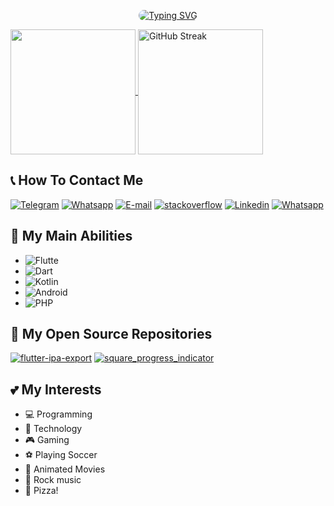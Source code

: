 <p style='text-align: center'><a href="https://git.io/typing-svg"><img style="border-radius: 32px" src="https://readme-typing-svg.demolab.com?font=Ubuntu&duration=2000&pause=2000&color=70A5FD&background=1A1B27FF&center=true&size=25&multiline=true&random=false&width=435&height=72&border-radius=32&lines=AmirAbbas+Jannatian;Mobile+developer" alt="Typing SVG" /></a></p>

<a href="https://github.com/anuraghazra/github-readme-stats">
  <img height=200 align="center" src="https://github-readme-stats.vercel.app/api?username=amir14a&theme=tokyonight&border_radius=32" />
</a>
 <a href="https://git.io/streak-stats">
    <img height=200 align="center" src="https://streak-stats.demolab.com?user=amir14a&theme=tokyonight&border_radius=32&mode=weekly" alt="GitHub Streak" />
</a>

## 📞 How To Contact Me

<a href='https://t.me/amir_a14'><img alt="Telegram" src="https://img.shields.io/badge/telegram-blue?style=for-the-badge&logo=telegram&logoColor=%23FFF"></a>
<a href='https://wa.me/989399880341'><img alt="Whatsapp" src="https://img.shields.io/badge/whatsapp-blue?style=for-the-badge&logo=whatsapp&logoColor=%23FFF&color=%2332D14E"></a>
<a href='mailto:amirabbasaa@gmail.com'><img alt="E-mail" src="https://img.shields.io/badge/e--mail-blue?style=for-the-badge&logo=gmail&logoColor=%23FFF&color=%23E85543"></a>
<a href='https://stackoverflow.com/users/10281719/amir-a14'><img alt="stackoverflow" src="https://img.shields.io/badge/stackoverflow-blue?style=for-the-badge&logo=stackoverflow&logoColor=%23FFF&color=%23F4842B"></a>
<a href='https://www.linkedin.com/in/amirabbas14/'><img alt="Linkedin" src="https://img.shields.io/badge/linkedin-blue?style=for-the-badge&logo=linkedin&logoColor=%23FFF&color=%230099CC"></a>
<a href='https://instagram.com/amir_a14'><img alt="Whatsapp" src="https://img.shields.io/badge/instagram-blue?style=for-the-badge&logo=instagram&logoColor=%23FFF&color=%23C82785"></a>





## 🌟 My Main Abilities
- <img alt="Flutte" src="https://img.shields.io/badge/Flutter-blue?style=for-the-badge&logo=flutter&color=%2331B9F5">
- <img alt="Dart" src="https://img.shields.io/badge/Dart-blue?style=for-the-badge&logo=dart&color=%2303589C">
- <img alt="Kotlin" src="https://img.shields.io/badge/Kotlin-blue?style=for-the-badge&logo=kotlin&logoColor=%23FFF&color=%237F52FF">
- <img alt="Android" src="https://img.shields.io/badge/android-blue?style=for-the-badge&logo=android&logoColor=%23FFF&color=%2330D780">
- <img alt="PHP" src="https://img.shields.io/badge/php-blue?style=for-the-badge&logo=php&logoColor=%23FFF&color=%237178AE">

## 🔧 My Open Source Repositories
[![flutter-ipa-export](https://github-readme-stats.vercel.app/api/pin/?username=amir14a&repo=flutter-ipa-export&theme=tokyonight&border_radius=32&cache=2)](https://github.com/amir14a/flutter-ipa-export)
[![square_progress_indicator](https://github-readme-stats.vercel.app/api/pin/?username=amir14a&repo=square_progress_indicator&theme=tokyonight&border_radius=32&cache=2)](https://github.com/amir14a/square_progress_indicator)


## 💕 My Interests
- 💻 Programming
- 📱 Technology
- 🎮 Gaming
- ⚽️ Playing Soccer
- 🏰 Animated Movies
- 🎸 Rock music
- 🍕 Pizza!
